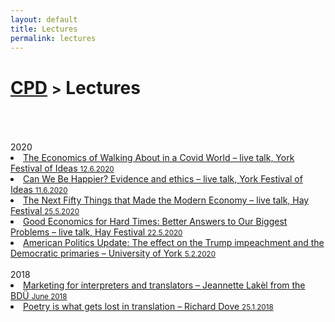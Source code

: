 ```yaml
---
layout: default
title: Lectures
permalink: lectures
---
```

<h1 class="page-title"><a href="https://zahra-claire-bahrani-peacock.github.io/cpd">CPD</a> <small>></small> Lectures</h1><br>
<br>
<br>
2020
<li><a href="http://yorkfestivalofideas.com/2020-online/calendar/walking-about/" target="_blank">The Economics of Walking About in a Covid World – live talk, York Festival of Ideas <small>12.6.2020</small></a></li>  

<li><a href="http://yorkfestivalofideas.com/2020-online/calendar/be-happier/" target="_blank">Can We Be Happier? Evidence and ethics – live talk, York Festival of Ideas <small>11.6.2020</small></a></li>  

<li><a href="https://www.hayfestival.com/p-16779-tim-harford.aspx" target="_blank">The Next Fifty Things that Made the Modern Economy – live talk, Hay Festival <small>25.5.2020</small></a></li>  

<li><a href="https://www.hayfestival.com/p-16752-esther-duflo-chaired-by-evan-davis.aspx" target="_blank">Good Economics for Hard Times: Better Answers to Our Biggest Problems – live talk, Hay Festival <small>22.5.2020</small></a></li>  

<li><a href="https://www.york.ac.uk/news-and-events/events/public-lectures/spring-2020/american-update/" target="_blank">American Politics Update: The effect on the Trump impeachment and the Democratic primaries – University of York <small>5.2.2020</small></a></li>  
<br>
2018
<li><a href="http://www.lakel-translation.de/" target="_blank">Marketing for interpreters and translators – Jeannette Lakèl from the BDÜ <small>June 2018</small></a></li>  

<li><a href="https://www.carcanet.co.uk/cgi-bin/indexer?owner_id=178" target="_blank">Poetry is what gets lost in translation – Richard Dove <small>25.1.2018</small></a></li>